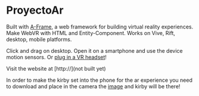 # ProyectoAr

Built with [A-Frame](https://aframe.io), a web framework for building virtual reality experiences. Make WebVR with HTML and Entity-Component. Works on Vive, Rift, desktop, mobile platforms.

Click and drag on desktop. Open it on a smartphone and use the device motion sensors. Or [plug in a VR headset](https://webvr.rocks)!



Visit the website at [http://](not built yet)

In order to make the kirby set into the phone for the ar experience you need to download and place in the camera the [image](pattern-mlEiCHLw.png) and kirby will be there!
